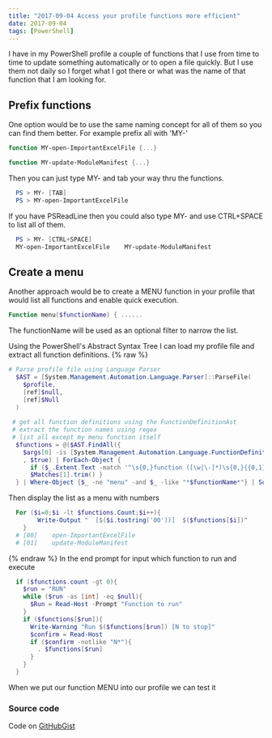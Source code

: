 ```yaml
---
title: "2017-09-04 Access your profile functions more efficient"
date: 2017-09-04
tags: [PowerShell]
---
```


I have in my PowerShell profile a couple of functions that I use from time to time to update something automatically or to open a file quickly.
But I use them not daily so I forget what I got there or what was the name of that function that I am looking for.

## Prefix functions
One option would be to use the same naming concept for all of them so you can find them better.
For example prefix all with 'MY-'

```powershell
function MY-open-ImportantExcelFile {...}

function MY-update-ModuleManifest {...}
```

Then you can just type MY- and tab your way thru the functions.

```powershell
  PS > MY- [TAB]
  PS > MY-open-ImportantExcelFile
```

If you have PSReadLine then you could also type MY- and use CTRL+SPACE to list all of them.
```powershell
  PS > MY- [CTRL+SPACE]
  MY-open-ImportantExcelFile    MY-update-ModuleManifest 
```

## Create a menu
Another approach would be to create a MENU function in your profile that would list all functions and enable quick execution.

```powershell
Function menu($functionName) { ......
```
The functionName will be used as an optional filter to narrow the list.

Using the PowerShell's Abstract Syntax Tree I can load my profile file and extract all function definitions.
{% raw %}
```powershell
# Parse profile file using Language Parser
  $AST = [System.Management.Automation.Language.Parser]::ParseFile(
    $profile,
    [ref]$null,
    [ref]$Null
  )
 
 # get all function definitions using the FunctionDefinitionAst
 # extract the function names using regex
 # list all except my menu function itself
  $functions = @($AST.FindAll({
    $args[0] -is [System.Management.Automation.Language.FunctionDefinitionAst]}
    , $true) | ForEach-Object {
      if ($_.Extent.Text -match '^\s{0,}function ([\w|\-]*)\s{0,}{{0,1}'){
      $Matches[1].trim() }
  } | Where-Object {$_ -ne "menu" -and $_ -like "*$functionName*"} | Sort-Object)
```
Then display the list as a menu with numbers

```powershell
  For ($i=0;$i -lt $functions.Count;$i++){				
		Write-Output "	[$($i.tostring('00'))]	$($functions[$i])"
	}
  # [00]    open-ImportantExcelFile
  # [01]    update-ModuleManifest
```
{% endraw %}
In the end prompt for input which function to run and execute
```powershell
  if ($functions.count -gt 0){
    $run = "RUN"
    while ($run -as [int] -eq $null){
      $Run = Read-Host -Prompt "Function to run"
    }
    if ($functions[$run]){
      Write-Warning "Run $($functions[$run]) [N to stop]"
      $confirm = Read-Host 
      if ($confirm -notlike "N*"){
        . $functions[$run]
      }
    }
  }
```

When we put our function MENU into our profile we can test it


### Source code
Code on [GitHubGist](https://gist.github.com/amnich/5099c5e472150da1d09f5ceb1142765a)
